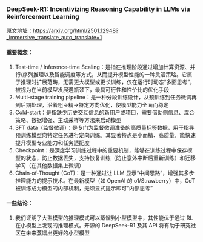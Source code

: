 ### DeepSeek-R1: Incentivizing Reasoning Capability in LLMs via Reinforcement Learning

原文地址：https://arxiv.org/html/2501.12948?_immersive_translate_auto_translate=1


#### 重要概念：
1. Test‑time / Inference‑time Scaling：是指在推理阶段通过增加计算资源、并行/序列推理以及智能调度等方式，从而提升模型性能的一种灵活策略。它属于推理时扩展范畴，无需更大模型或更长训练，仅在运行时动态“多面思考”，被视为在当前模型发展遇瓶颈下，最具可行性和性价比的优化手段
2. Multi-stage training pipeline：是一种分段训练设计，从预训练到任务微调再到后期处理，沿着粗→精→特定方向优化，使模型能力全面而稳定
3. Cold-start：是指缺少历史交互信息的新用户或项目，需要借助侧信息、混合策略、数据增强、主动采样等方法来启动模型
4. SFT data（监督微调）：是专门为监督微调准备的高质量标签数据，用于指导预训练模型向特定任务进行定向训练。其显著特点是小而精、高质量，能快速提升模型专业能力和任务适配度
5. Checkpoint：是深度学习训练过程中的重要机制，能够在训练过程中保存模型的状态，防止数据丢失，支持恢复训练（防止意外中断后重新训练）和迁移学习（在其他数据集上微调）
6. Chain‑of‑Thought (CoT)：是一种通过让 LLM 显示“中间思路”，增强其多步推理能力的提示技术。在最新模型（如 OpenAI 的 o1/Strawberry）中，CoT 被训练成为模型的内部机制，无须显式提示即可“内部思考”



#### 一些结论：
1. 我们证明了大型模型的推理模式可以蒸馏到小型模型中，其性能优于通过 RL 在小模型上发现的推理模式。开源的 DeepSeek-R1 及其 API 将有助于研究社区在未来蒸馏出更好的小型模型
